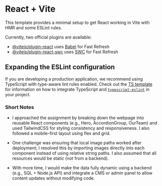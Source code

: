 # React + Vite

This template provides a minimal setup to get React working in Vite with HMR and some ESLint rules.

Currently, two official plugins are available:

- [@vitejs/plugin-react](https://github.com/vitejs/vite-plugin-react/blob/main/packages/plugin-react) uses [Babel](https://babeljs.io/) for Fast Refresh
- [@vitejs/plugin-react-swc](https://github.com/vitejs/vite-plugin-react/blob/main/packages/plugin-react-swc) uses [SWC](https://swc.rs/) for Fast Refresh

## Expanding the ESLint configuration

If you are developing a production application, we recommend using TypeScript with type-aware lint rules enabled. Check out the [TS template](https://github.com/vitejs/vite/tree/main/packages/create-vite/template-react-ts) for information on how to integrate TypeScript and [`typescript-eslint`](https://typescript-eslint.io) in your project.

### Short Notes
- I approached the assignment by breaking down the webpage into reusable React components (e.g., Hero, AccordionGroup, OurTeam) and used TailwindCSS for styling consistency and responsiveness. I also followed a mobile-first layout using flex and grid.

- One challenge was ensuring that local image paths worked after deployment; I resolved this by importing images directly into each component instead of using relative string paths. I also assumed that all resources would be static (not from a backend).

- With more time, I would make the data fully dynamic using a backend (e.g., SQL + Node.js API) and integrate a CMS or admin panel to allow content updates without modifying code.


